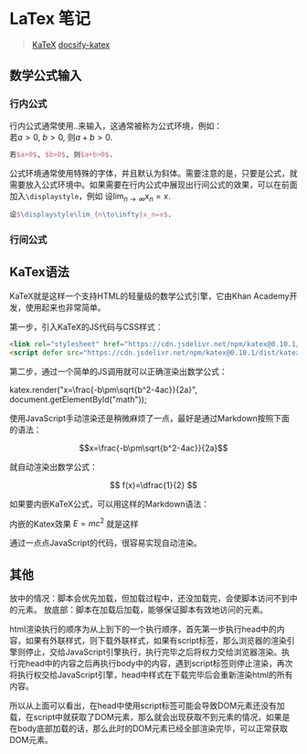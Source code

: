 # LaTex 笔记
> [KaTeX](https://github.com/KaTeX/KaTeX)
> [docsify-katex](https://github.com/upupming/docsify-katex)


## 数学公式输入

### 行内公式
行内公式通常使用$..$来输入，这通常被称为公式环境，例如：  
若$a>0$, $b>0$, 则$a+b>0$.
```tex
若$a>0$, $b>0$, 则$a+b>0$.
```
公式环境通常使用特殊的字体，并且默认为斜体。需要注意的是，只要是公式，就需要放入公式环境中。如果需要在行内公式中展现出行间公式的效果，可以在前面加入```\displaystyle```，例如
设$\displaystyle\lim_{n\to\infty}x_n=x$.
```tex
设$\displaystyle\lim_{n\to\infty}x_n=x$.
```
### 行间公式


## KaTex语法

KaTeX就是这样一个支持HTML的轻量级的数学公式引擎，它由Khan Academy开发，使用起来也非常简单。

第一步，引入KaTeX的JS代码与CSS样式：
```html
<link rel="stylesheet" href="https://cdn.jsdelivr.net/npm/katex@0.10.1/dist/katex.min.css">
<script defer src="https://cdn.jsdelivr.net/npm/katex@0.10.1/dist/katex.min.js"></script>
```

第二步，通过一个简单的JS调用就可以正确渲染出数学公式：

katex.render("x=\\frac{-b\\pm\\sqrt{b^2-4ac}}{2a}", document.getElementById("math"));  

使用JavaScript手动渲染还是稍微麻烦了一点，最好是通过Markdown按照下面的语法：
```math
x=\frac{-b\pm\sqrt{b^2-4ac}}{2a}
```

就自动渲染出数学公式：
 
$$  
 f(x)=\dfrac{1}{2}  
$$  
 
如果要内嵌KaTeX公式，可以用这样的Markdown语法：

内嵌的Katex效果 $`E=mc^2`$ 就是这样

通过一点点JavaScript的代码，很容易实现自动渲染。


## 其他

放<head>中的情况：脚本会优先加载，但加载过程中，<body>还没加载完，会使脚本访问不到<body>中的元素。
放<body>底部：脚本在<body>加载后加载，能够保证脚本有效地访问<body>的元素。



html渲染执行的顺序为从上到下的一个执行顺序，首先第一步执行head中的内容，如果有外联样式，则下载外联样式，如果有script标签，那么浏览器的渲染引擎则停止，交给JavaScript引擎执行，执行完毕之后将权力交给浏览器渲染。执行完head中的内容之后再执行body中的内容，遇到script标签则停止渲染，再次将执行权交给JavaScript引擎，head中样式在下载完毕后会重新渲染html的所有内容。

所以从上面可以看出，在head中使用script标签可能会导致DOM元素还没有加载，在script中就获取了DOM元素，那么就会出现获取不到元素的情况，如果是在body底部加载的话，那么此时的DOM元素已经全部渲染完毕，可以正常获取DOM元素。


